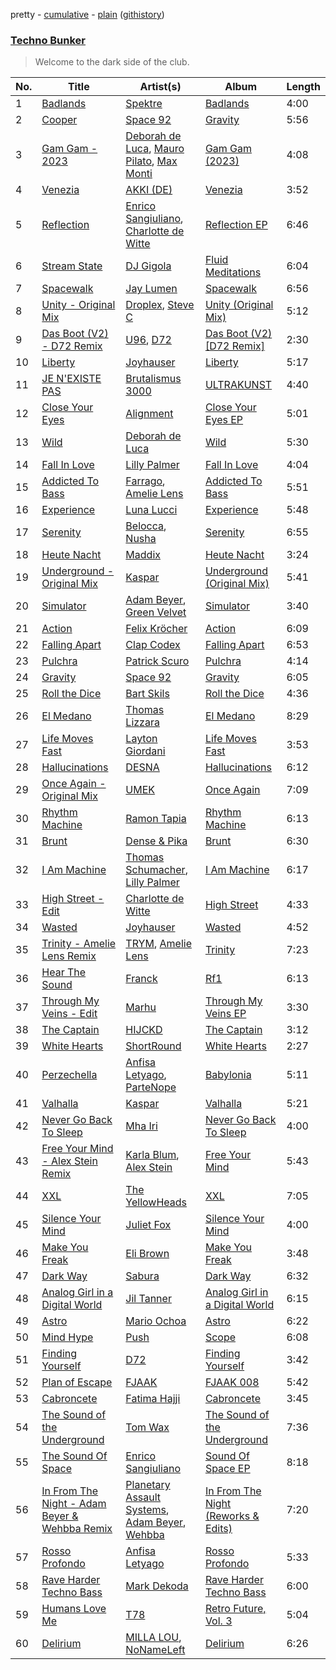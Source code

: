 pretty - [cumulative](/playlists/cumulative/Techno%20Bunker.md) - [plain](/playlists/plain/37i9dQZF1DX6J5NfMJS675) ([githistory](https://github.githistory.xyz/vitokorn/spotify-playlist-archive/blob/master/playlists/plain/37i9dQZF1DX6J5NfMJS675))

### [Techno Bunker](https://open.spotify.com/playlist/37i9dQZF1DX6J5NfMJS675)

> Welcome to the dark side of the club.

| No. | Title | Artist(s) | Album | Length |
|---|---|---|---|---|
| 1 | [Badlands](https://open.spotify.com/track/6EqEtYGJnkP3BBySHscyLj) | [Spektre](https://open.spotify.com/artist/2jop7P9uKGHVtQAv59lDxT) | [Badlands](https://open.spotify.com/album/691b38mQKtfisEdhiV3kvD) | 4:00 |
| 2 | [Cooper](https://open.spotify.com/track/38hnYtXG45goEMLWKqQ5Il) | [Space 92](https://open.spotify.com/artist/6TVdVlY6irsNPkMHT2HkfD) | [Gravity](https://open.spotify.com/album/45hEdeNHcpC2FIvgDMlaCP) | 5:56 |
| 3 | [Gam Gam - 2023](https://open.spotify.com/track/1mWbB1bGjvdZR3vFtaT2gL) | [Deborah de Luca](https://open.spotify.com/artist/144HzhpLjcR9k37w5Ico9B), [Mauro Pilato](https://open.spotify.com/artist/4I1iEv9ygxuMPXqbucD7MP), [Max Monti](https://open.spotify.com/artist/3H3jO2j8V6ncoQsdoLU9Sr) | [Gam Gam (2023)](https://open.spotify.com/album/5WEryFgo8eJNlHd6WGDh6r) | 4:08 |
| 4 | [Venezia](https://open.spotify.com/track/1TjZTPkdqO3OCo7DX10a0l) | [AKKI (DE)](https://open.spotify.com/artist/0hReHYoLJG38QBwYIZ8zKs) | [Venezia](https://open.spotify.com/album/2FUWJ7gqHGihl19vdlxjuy) | 3:52 |
| 5 | [Reflection](https://open.spotify.com/track/67dg2dYPGza76ZEnp7k00d) | [Enrico Sangiuliano](https://open.spotify.com/artist/1u7DsNFbakULvxnDGtMm90), [Charlotte de Witte](https://open.spotify.com/artist/1lJhME1ZpzsEa5M0wW6Mso) | [Reflection EP](https://open.spotify.com/album/4Qqe2c9VgbdnbFO2F7AyGe) | 6:46 |
| 6 | [Stream State](https://open.spotify.com/track/2rL6RiorPm6fWSEFUNX8cF) | [DJ Gigola](https://open.spotify.com/artist/7feJmqQ32fTIPKBmPXwHXf) | [Fluid Meditations](https://open.spotify.com/album/3Tb3OLF2gtWesqXDqFvEEM) | 6:04 |
| 7 | [Spacewalk](https://open.spotify.com/track/2Vn9JwANzvfh4g3yLVCbqL) | [Jay Lumen](https://open.spotify.com/artist/6rxmj7vNEofe96g84qMWoV) | [Spacewalk](https://open.spotify.com/album/1CZVDDNWqniSK1aUYy8MGY) | 6:56 |
| 8 | [Unity - Original Mix](https://open.spotify.com/track/4lotSTi1ufPLtyfTLZ4VNF) | [Droplex](https://open.spotify.com/artist/5yePldMswAMD9fvIfRUc2o), [Steve C](https://open.spotify.com/artist/4XSkgDkwi4AQXvtO0EMGcb) | [Unity (Original Mix)](https://open.spotify.com/album/5W3X60uJ524fwrtijDUcAy) | 5:12 |
| 9 | [Das Boot (V2) - D72 Remix](https://open.spotify.com/track/31dLV0HuyoQJwuF8FiqRWj) | [U96](https://open.spotify.com/artist/0RhnKJThw36HFitqY6dYgd), [D72](https://open.spotify.com/artist/6LwMT7S1AQrvSORZshZ9gt) | [Das Boot (V2) [D72 Remix]](https://open.spotify.com/album/5lNwnHN8PftHsyjj9IXrGp) | 2:30 |
| 10 | [Liberty](https://open.spotify.com/track/7ACHeIO3dmqiR2NrD3oTzF) | [Joyhauser](https://open.spotify.com/artist/59a1Bp0JQfL2mGnpL0lW2Y) | [Liberty](https://open.spotify.com/album/5X3xCHpz9IYIbvbaFbRYs6) | 5:17 |
| 11 | [JE N'EXISTE PAS](https://open.spotify.com/track/25xqUhCDGyJejMANoigvrI) | [Brutalismus 3000](https://open.spotify.com/artist/6LtXxYMIiKSy2EGHnz1f5j) | [ULTRAKUNST](https://open.spotify.com/album/1OegF0mIizsl36EVw1y1SW) | 4:40 |
| 12 | [Close Your Eyes](https://open.spotify.com/track/5yQm4HrLdxmTEQgBN7XFnj) | [Alignment](https://open.spotify.com/artist/4eFbq5PZgW7YbtA65PP4wS) | [Close Your Eyes EP](https://open.spotify.com/album/1vdhcibrbib1EV1iLZxInF) | 5:01 |
| 13 | [Wild](https://open.spotify.com/track/5Z1OpvU8xkJl3Sc2et5No6) | [Deborah de Luca](https://open.spotify.com/artist/144HzhpLjcR9k37w5Ico9B) | [Wild](https://open.spotify.com/album/0T3Thh9OTgxYSx4gOe1Apn) | 5:30 |
| 14 | [Fall In Love](https://open.spotify.com/track/00yeUUrgFfxidZOWFQxDcZ) | [Lilly Palmer](https://open.spotify.com/artist/4h8IEOdrg60WM5XGyNOCVU) | [Fall In Love](https://open.spotify.com/album/4S5m723e0p5GYuRWMeo8GY) | 4:04 |
| 15 | [Addicted To Bass](https://open.spotify.com/track/1eF7w0zUVRMHPrcI1hGZcp) | [Farrago](https://open.spotify.com/artist/40dlsb5MBbRdrB2hf8XnvU), [Amelie Lens](https://open.spotify.com/artist/5Ho1vKl1Uz8bJlk4vbmvmf) | [Addicted To Bass](https://open.spotify.com/album/2gb7HXKVgDTBhdlug0xnfR) | 5:51 |
| 16 | [Experience](https://open.spotify.com/track/6ewzsniysRplwdDRA7eNdn) | [Luna Lucci](https://open.spotify.com/artist/2YDL5wHehd2wcAC9eBKmtp) | [Experience](https://open.spotify.com/album/2mHKmSPCtMud5SwgzMNEQ1) | 5:48 |
| 17 | [Serenity](https://open.spotify.com/track/24ODAgW6PvaHTl7QUgaoqk) | [Belocca](https://open.spotify.com/artist/3jcvzSheHd14vjraXHLGPN), [Nusha](https://open.spotify.com/artist/5jsGnMw1mnU4FfhhcXUR6Q) | [Serenity](https://open.spotify.com/album/5SBYcUgDbjQNxILy4xvhop) | 6:55 |
| 18 | [Heute Nacht](https://open.spotify.com/track/1eMUGMEWrvTXYWrPobq2dH) | [Maddix](https://open.spotify.com/artist/0RMeG9M8QFzss9bAbq99KA) | [Heute Nacht](https://open.spotify.com/album/3hUV4shxjzrCGFtJgBOF82) | 3:24 |
| 19 | [Underground - Original Mix](https://open.spotify.com/track/5n6AgtEn2SSGH6ZYuZFQwE) | [Kaspar](https://open.spotify.com/artist/679xKCdF1dBRH0gGgZfcCC) | [Underground (Original Mix)](https://open.spotify.com/album/32QwA3nRlFwvewFnRkFric) | 5:41 |
| 20 | [Simulator](https://open.spotify.com/track/4VosqOFgprZKZz3EeDOdMA) | [Adam Beyer](https://open.spotify.com/artist/1btv9qmIpbp7q1ixCYNdHu), [Green Velvet](https://open.spotify.com/artist/3ABaec4jjl95VqmG1iD4k2) | [Simulator](https://open.spotify.com/album/6gP0CsJDvNuJJfCjXamjFJ) | 3:40 |
| 21 | [Action](https://open.spotify.com/track/7xCFUkcVQiHiFFi6yfOJxm) | [Felix Kröcher](https://open.spotify.com/artist/6lDsCwKwjMQAmR2ueIGUGJ) | [Action](https://open.spotify.com/album/7k3IUuffIMangIYqbINKrb) | 6:09 |
| 22 | [Falling Apart](https://open.spotify.com/track/4mw5W12hU508IjqY0ZiXCw) | [Clap Codex](https://open.spotify.com/artist/56e9JiuPAOzwsOa8TDe3xj) | [Falling Apart](https://open.spotify.com/album/015AigOaIldz8oQM931jP6) | 6:53 |
| 23 | [Pulchra](https://open.spotify.com/track/63mFPNs3UaFmBB55YiW0it) | [Patrick Scuro](https://open.spotify.com/artist/6wfL4r7ReScDTARbtSRTvB) | [Pulchra](https://open.spotify.com/album/0ihSHBFI9OEuwPg4dqyi14) | 4:14 |
| 24 | [Gravity](https://open.spotify.com/track/0VTnsXnW2kuMFlwdKSTSBy) | [Space 92](https://open.spotify.com/artist/6TVdVlY6irsNPkMHT2HkfD) | [Gravity](https://open.spotify.com/album/45hEdeNHcpC2FIvgDMlaCP) | 6:05 |
| 25 | [Roll the Dice](https://open.spotify.com/track/4WPdis6kH2iI0a7zXpmUfW) | [Bart Skils](https://open.spotify.com/artist/6iWBjg4b4ll4jLiParnWXT) | [Roll the Dice](https://open.spotify.com/album/01gHHJybHczwlyVZqwvCSZ) | 4:36 |
| 26 | [El Medano](https://open.spotify.com/track/7uTLJJ0mb3LCsICzSlKrlR) | [Thomas Lizzara](https://open.spotify.com/artist/6WqAx7kpPz11g54zvpcOuU) | [El Medano](https://open.spotify.com/album/39n9hXab7m4eYvS64UN0Vz) | 8:29 |
| 27 | [Life Moves Fast](https://open.spotify.com/track/2qnLd7v8htk8uHQaoUecLs) | [Layton Giordani](https://open.spotify.com/artist/7mC3RkNNTV6p2j9w4F8Ip4) | [Life Moves Fast](https://open.spotify.com/album/0oNJfZFoypJFKQtOHAvPgW) | 3:53 |
| 28 | [Hallucinations](https://open.spotify.com/track/3yDju1wZmu083M7RHATo3g) | [DESNA](https://open.spotify.com/artist/6mjU0EJu6TLflogUHAVNeg) | [Hallucinations](https://open.spotify.com/album/0V9ZwJNkNSZB68CuJDWVxK) | 6:12 |
| 29 | [Once Again - Original Mix](https://open.spotify.com/track/3N81FqYBsJLkPyuzHdqgUA) | [UMEK](https://open.spotify.com/artist/5Hini2nQyoglzpdKe41cZt) | [Once Again](https://open.spotify.com/album/4ErEn5Ay9peV0PHF1AmtMn) | 7:09 |
| 30 | [Rhythm Machine](https://open.spotify.com/track/2CfIVKNRUy44cca4c7GmMu) | [Ramon Tapia](https://open.spotify.com/artist/5BFl4h5TXYSSJsCteTX3s1) | [Rhythm Machine](https://open.spotify.com/album/2lsxrGOWD9r2aAD5sv5xTl) | 6:13 |
| 31 | [Brunt](https://open.spotify.com/track/6lXm60fg9Nh0mJONXKTvxv) | [Dense & Pika](https://open.spotify.com/artist/3tlt5onLwIKTuaOAyI6ytC) | [Brunt](https://open.spotify.com/album/3SY8NzLDUQuQFbRuezNpzY) | 6:30 |
| 32 | [I Am Machine](https://open.spotify.com/track/7A8ec8nBw1BEwGgdSL5H90) | [Thomas Schumacher](https://open.spotify.com/artist/7KkV7dFoGEXr4M3fpb1FgD), [Lilly Palmer](https://open.spotify.com/artist/4h8IEOdrg60WM5XGyNOCVU) | [I Am Machine](https://open.spotify.com/album/3m4demyPqalmJXRsKInCKi) | 6:17 |
| 33 | [High Street - Edit](https://open.spotify.com/track/6JYWF4EtFjhwpo4rtRBlTF) | [Charlotte de Witte](https://open.spotify.com/artist/1lJhME1ZpzsEa5M0wW6Mso) | [High Street](https://open.spotify.com/album/1DrCbrC5FRwKaflQW3nhIU) | 4:33 |
| 34 | [Wasted](https://open.spotify.com/track/5nwL8tSlpy4T6XLb0NdzVW) | [Joyhauser](https://open.spotify.com/artist/59a1Bp0JQfL2mGnpL0lW2Y) | [Wasted](https://open.spotify.com/album/62uKgZ2NsAbc6XFG2jRui0) | 4:52 |
| 35 | [Trinity - Amelie Lens Remix](https://open.spotify.com/track/14K7vrt1x7axRIXvHP0e2r) | [TRYM](https://open.spotify.com/artist/5Nd385K2g3s0828W8Ab70z), [Amelie Lens](https://open.spotify.com/artist/5Ho1vKl1Uz8bJlk4vbmvmf) | [Trinity](https://open.spotify.com/album/1EqeS2WcAaUwzVGsDGiJBN) | 7:23 |
| 36 | [Hear The Sound](https://open.spotify.com/track/276lQAZfUAXTvlzpPiSFTw) | [Franck](https://open.spotify.com/artist/3XGGc2cdg65V8AOXGfdHwb) | [Rf1](https://open.spotify.com/album/1q6vPrcAmGbLFsYikTLGfG) | 6:13 |
| 37 | [Through My Veins - Edit](https://open.spotify.com/track/17wUCYjzJFiGXiipM7QMIW) | [Marhu](https://open.spotify.com/artist/25az6IQ02a8MQRCKU4JEea) | [Through My Veins EP](https://open.spotify.com/album/3eWB6et4exOakZPKAD1nod) | 3:30 |
| 38 | [The Captain](https://open.spotify.com/track/4NGwhkwJzROYFJKNFmFHus) | [HIJCKD](https://open.spotify.com/artist/4oFuOElyTlMdZMXMQBSdVq) | [The Captain](https://open.spotify.com/album/0hc4lRGEKpOzSdd2KXZ47j) | 3:12 |
| 39 | [White Hearts](https://open.spotify.com/track/1Et16oyOtQgq3KhMRIN8BZ) | [ShortRound](https://open.spotify.com/artist/1ujyB2Dmn2EFyVmjDBjGGK) | [White Hearts](https://open.spotify.com/album/5WcMHMvIbLDbQuA0Fckqpo) | 2:27 |
| 40 | [Perzechella](https://open.spotify.com/track/52YiBbdDeJhVpKghqPN5ev) | [Anfisa Letyago](https://open.spotify.com/artist/7icoOm5fKKPo49jVxoj1Cq), [ParteNope](https://open.spotify.com/artist/7ctU2FxtLcJgkZXfaJf713) | [Babylonia](https://open.spotify.com/album/7KrDMVlL2ftiwtHN0yW2Va) | 5:11 |
| 41 | [Valhalla](https://open.spotify.com/track/4b4rqSQbfSnUKESuj49BQT) | [Kaspar](https://open.spotify.com/artist/679xKCdF1dBRH0gGgZfcCC) | [Valhalla](https://open.spotify.com/album/5tLSLMDZSrRqjhvjAqdX2O) | 5:21 |
| 42 | [Never Go Back To Sleep](https://open.spotify.com/track/5QZBC1smhtLUqPsHrNI9mJ) | [Mha Iri](https://open.spotify.com/artist/5VMXbzLVkLd4Cq4rBzx4T3) | [Never Go Back To Sleep](https://open.spotify.com/album/7LTsOeCZMSlYLbyhoJmwM5) | 4:00 |
| 43 | [Free Your Mind - Alex Stein Remix](https://open.spotify.com/track/4uU140mhIS8nZycSuW2QI1) | [Karla Blum](https://open.spotify.com/artist/5NSpferwNVudjza91NaBjO), [Alex Stein](https://open.spotify.com/artist/0SCFEgshN89tlgOPM7lbSB) | [Free Your Mind](https://open.spotify.com/album/7Fz04q3ibCWPzyZIjlRkds) | 5:43 |
| 44 | [XXL](https://open.spotify.com/track/2upd6rVgXLQzVEZg3aZgim) | [The YellowHeads](https://open.spotify.com/artist/3SEw2qamdOWyVZtzKxWTTg) | [XXL](https://open.spotify.com/album/0T8313bNo56UFlDG2DkPKE) | 7:05 |
| 45 | [Silence Your Mind](https://open.spotify.com/track/6NLXYs1h9Dx6sk39E8m4HF) | [Juliet Fox](https://open.spotify.com/artist/7zH0EpzFgwmwpnEprtvDig) | [Silence Your Mind](https://open.spotify.com/album/77sRud3gjmLrWPYK2VTCeF) | 4:00 |
| 46 | [Make You Freak](https://open.spotify.com/track/2KIEWXnmTwVCFglCQa2yhy) | [Eli Brown](https://open.spotify.com/artist/5lVNSw2GPci8kebrAQpZqU) | [Make You Freak](https://open.spotify.com/album/5NSptPSZRkY5uWJo7Hg0vg) | 3:48 |
| 47 | [Dark Way](https://open.spotify.com/track/1mftAIgBSA5SkRFIwml1Hd) | [Sabura](https://open.spotify.com/artist/7qciaYUulPvR4k8KMc4OTX) | [Dark Way](https://open.spotify.com/album/2aFfrO6zSpIDB6kz6xDH2I) | 6:32 |
| 48 | [Analog Girl in a Digital World](https://open.spotify.com/track/6X8aDvIO7W9HAIguFwudes) | [Jil Tanner](https://open.spotify.com/artist/6S9C7LP9TXbeJhoV18RmEK) | [Analog Girl in a Digital World](https://open.spotify.com/album/1ZQa3tm2ZtyZ4Eu9O7T5R4) | 6:15 |
| 49 | [Astro](https://open.spotify.com/track/0MFAMDEBZi6TbwNM0gZIcq) | [Mario Ochoa](https://open.spotify.com/artist/2zviRwkdWgt0rjV3cxM7mg) | [Astro](https://open.spotify.com/album/2cycEA0V7igfgdPSDcvBxn) | 6:22 |
| 50 | [Mind Hype](https://open.spotify.com/track/7M6BK7guer8tuSMu2ixk5a) | [Push](https://open.spotify.com/artist/2Xy6YLSsHR6TdBUFm5bnLR) | [Scope](https://open.spotify.com/album/5CGCxAJjT4cUdTRsmjGGR7) | 6:08 |
| 51 | [Finding Yourself](https://open.spotify.com/track/4ZXWpDKSJBcnWG8Q6iVjT7) | [D72](https://open.spotify.com/artist/6LwMT7S1AQrvSORZshZ9gt) | [Finding Yourself](https://open.spotify.com/album/0BUH4QNv6gUzQssrp8sPMw) | 3:42 |
| 52 | [Plan of Escape](https://open.spotify.com/track/216VaEa5u8Z90Ql8WrySsZ) | [FJAAK](https://open.spotify.com/artist/4qG1qjeHfkASTdyRGbLWbV) | [FJAAK 008](https://open.spotify.com/album/1ISmPiZjXY199Z8OPQpJv7) | 5:42 |
| 53 | [Cabroncete](https://open.spotify.com/track/1xPm1Gy46lvDV3WHOm2ndy) | [Fatima Hajji](https://open.spotify.com/artist/6jZSXmTCxZhFfYELtp78Ci) | [Cabroncete](https://open.spotify.com/album/2mMHq4hPrc3a7Es0iRHnxW) | 3:45 |
| 54 | [The Sound of the Underground](https://open.spotify.com/track/173zfO8W0VXRZwbfiCPnxr) | [Tom Wax](https://open.spotify.com/artist/1b0WGyps7QC5KqSSq57wXX) | [The Sound of the Underground](https://open.spotify.com/album/6PwbVy486OaTTLnVUMtYYI) | 7:36 |
| 55 | [The Sound Of Space](https://open.spotify.com/track/7CYS0ibZaJm201ZKonnqih) | [Enrico Sangiuliano](https://open.spotify.com/artist/1u7DsNFbakULvxnDGtMm90) | [Sound Of Space EP](https://open.spotify.com/album/0CW5qDbO13Ax7GxwWNaeUT) | 8:18 |
| 56 | [In From The Night - Adam Beyer & Wehbba Remix](https://open.spotify.com/track/0I7ggM44AhOpWIZCM02HtP) | [Planetary Assault Systems](https://open.spotify.com/artist/7umQgFrDu3yrchEbFfJd60), [Adam Beyer](https://open.spotify.com/artist/1btv9qmIpbp7q1ixCYNdHu), [Wehbba](https://open.spotify.com/artist/2UzAShzs3DO53bSZqvf8Ri) | [In From The Night (Reworks & Edits)](https://open.spotify.com/album/1jz8GumlTHOsApMmmSVaQH) | 7:20 |
| 57 | [Rosso Profondo](https://open.spotify.com/track/0Regj8wXZsDesHK6DrWaDg) | [Anfisa Letyago](https://open.spotify.com/artist/7icoOm5fKKPo49jVxoj1Cq) | [Rosso Profondo](https://open.spotify.com/album/5yaUSupnWkaCaVqSlbubbk) | 5:33 |
| 58 | [Rave Harder Techno Bass](https://open.spotify.com/track/1tkS8yt5NwTZkqFvZMxM0F) | [Mark Dekoda](https://open.spotify.com/artist/3FzG2HgsgPRfwpX1qSK1g8) | [Rave Harder Techno Bass](https://open.spotify.com/album/0GbjMnAZAeoHabYDB4IMYe) | 6:00 |
| 59 | [Humans Love Me](https://open.spotify.com/track/13YWp1iozoy7YACZsRqRnK) | [T78](https://open.spotify.com/artist/5FgLkieOqGXPn01dnbJp9Z) | [Retro Future, Vol. 3](https://open.spotify.com/album/05t0v1yS6XFup4zH1VjR7U) | 5:04 |
| 60 | [Delirium](https://open.spotify.com/track/19MYFJHlTK4bUn3wYEl3TO) | [MILLA LOU](https://open.spotify.com/artist/54SwMmuQHT1ZhCa3LMe3Ng), [NoNameLeft](https://open.spotify.com/artist/7dOFFyV8UVZqmapj8yUDRT) | [Delirium](https://open.spotify.com/album/5hpp87ZHVaYJWzM5ysScBN) | 6:26 |